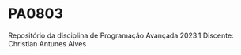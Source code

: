 # PA0803
Repositório da disciplina de Programação Avançada 2023.1
Discente: Christian Antunes Alves
